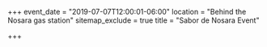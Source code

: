 +++
event_date = "2019-07-07T12:00:01-06:00"
location = "Behind the Nosara gas station"
sitemap_exclude = true
title = "Sabor de Nosara Event"

+++
